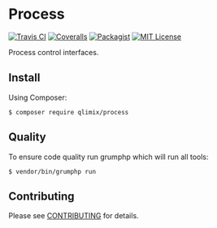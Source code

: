 # Process

[![Travis CI](https://api.travis-ci.org/qlimix/process.svg?branch=master)](https://travis-ci.org/qlimix/process)
[![Coveralls](https://img.shields.io/coveralls/github/qlimix/process.svg)](https://coveralls.io/github/qlimix/process)
[![Packagist](https://img.shields.io/packagist/v/qlimix/process.svg)](https://packagist.org/packages/qlimix/process)
[![MIT License](https://img.shields.io/badge/license-MIT-brightgreen.svg)](https://github.com/qlimix/process/blob/master/LICENSE)

Process control interfaces.

## Install

Using Composer:

~~~
$ composer require qlimix/process
~~~

## Quality
To ensure code quality run grumphp which will run all tools:

~~~
$ vendor/bin/grumphp run
~~~

## Contributing

Please see [CONTRIBUTING](CONTRIBUTING.md) for details.
